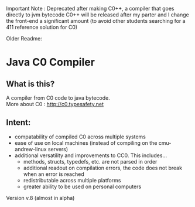 Important Note  : Deprecated after making C0++, a compiler that goes directly to jvm bytecode
C0++ will be released after my parter and I change the front-end a significant amount (to avoid other students searching for a 411 reference solution for C0)

Older Readme:

Java C0 Compiler
================

What is this?<br>
-----------------
A compiler from C0 code to java bytecode.<br>
More about C0 : http://c0.typesafety.net

Intent:<br>
-----------------
<ul>
    <li>compatability of compiled C0 across multiple systems<br>
    <li>ease of use on local machines (instead of compiling on the cmu-andrew-linux servers)<br>
    <li>additional versatility and improvements to CC0. This includes...<br>
    <ul>
        <li> methods, structs, typedefs, etc. are not parsed in order
        <li> additional readout on compilation errors, the code does not break when an error is reached
        <li> redistributable across multiple platforms
        <li> greater ability to be used on personal computers
    </ul>
</ul>


Version v.8 (almost in alpha)
